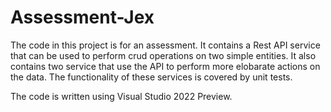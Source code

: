 # Assessment-Jex
The code in this project is for an assessment. 
It contains a Rest API service that can be used to perform crud operations on two simple entities.
It also contains two service that use the API to perform more elobarate actions on the data.
The functionality of these services is covered by unit tests.

The code is written using Visual Studio 2022 Preview.
